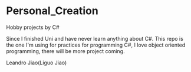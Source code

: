 Personal_Creation
=================
Hobby projects by C#

Since I finished Uni and have never learn anything about C#. This repo
is the one I'm using for practices for programming C#, I love object
oriented programming, there will be more project coming.

Leandro Jiao(Liguo Jiao)
